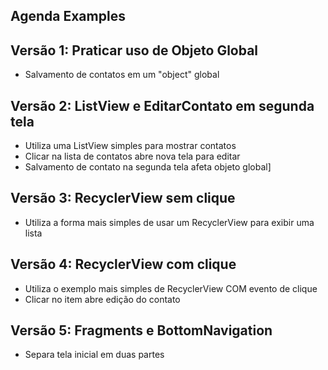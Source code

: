 Agenda Examples
---

## Versão 1: Praticar uso de Objeto Global

- Salvamento de contatos em um "object" global

## Versão 2: ListView e EditarContato em segunda tela

- Utiliza uma ListView simples para mostrar contatos
- Clicar na lista de contatos abre nova tela para editar
- Salvamento de contato na segunda tela afeta objeto global]

## Versão 3: RecyclerView sem clique

- Utiliza a forma mais simples de usar um RecyclerView para exibir uma lista

## Versão 4: RecyclerView com clique

- Utiliza o exemplo mais simples de RecyclerView COM evento de clique
- Clicar no item abre edição do contato

## Versão 5: Fragments e BottomNavigation

- Separa tela inicial em duas partes
